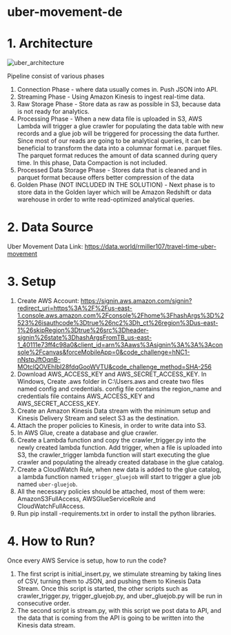 # uber-movement-de

# 1. Architecture

![uber_architecture](https://user-images.githubusercontent.com/71977151/199323980-0722fc5e-5867-4198-b408-ff695d4cde03.png)

Pipeline consist of various phases
  1. Connection Phase - where data usually comes in. Push JSON into API.
  2. Streaming Phase - Using Amazon Kinesis to ingest real-time data.
  3. Raw Storage Phase - Store data as raw as possible in S3, because data is not ready for analytics.
  4. Processing Phase - When a new data file is uploaded in S3, AWS Lambda will trigger a glue crawler for populating the data table with new records and a glue job will be triggered for processing the data further. Since most of our reads are going to be analytical queries, it can be beneficial to transform the data into a columnar format i.e. parquet files. The parquet format reduces the amount of data scanned during query time. In this phase, Data Compaction is not included.
  5. Processed Data Storage Phase - Stores data that is cleaned and in parquet format because offers better compression of the data
  6. Golden Phase (NOT INCLUDED IN THE SOLUTION) - Next phase is to store data in the Golden layer which will be Amazon Redshift or data warehouse in order to write read-optimized analytical queries.
  
  
 # 2. Data Source
 
 Uber Movement Data
 Link: https://data.world/rmiller107/travel-time-uber-movement
 
 # 3. Setup
 
 1. Create AWS Account: https://signin.aws.amazon.com/signin?redirect_uri=https%3A%2F%2Fus-east-1.console.aws.amazon.com%2Fconsole%2Fhome%3FhashArgs%3D%2523%26isauthcode%3Dtrue%26nc2%3Dh_ct%26region%3Dus-east-1%26skipRegion%3Dtrue%26src%3Dheader-signin%26state%3DhashArgsFromTB_us-east-1_40111e73ff4c98a0&client_id=arn%3Aaws%3Asignin%3A%3A%3Aconsole%2Fcanvas&forceMobileApp=0&code_challenge=hNC1-nNstpJftOqnB-MOtclQOVEhIbI28fdqGooWVTU&code_challenge_method=SHA-256
 2. Download AWS_ACCESS_KEY and AWS_SECRET_ACCESS_KEY. In Windows, Create .aws folder in C:\Users\.aws and create two files named config and credentials. config file contains the region_name and credentials file contains AWS_ACCESS_KEY and AWS_SECRET_ACCESS_KEY.
 3. Create an Amazon Kinesis Data stream with the minimum setup and Kinesis Delivery Stream and select S3 as the destination.
 4. Attach the proper policies to Kinesis, in order to write data into S3.
 5. In AWS Glue, create a database and glue crawler.
 6. Create a Lambda function and copy the crawler_trigger.py into the newly created lambda function. Add trigger, when a file is uploaded into S3, the crawler_trigger lambda function will start executing the glue crawler and populating the already created database in the glue catalog.
 7. Create a CloudWatch Rule, when new data is added to the glue catalog, a lambda function named `trigger_gluejob` will start to trigger a glue job named `uber-gluejob`.
 8. All the necessary policies should be attached, most of them were: AmazonS3FullAccess, AWSGlueServiceRole and CloudWatchFullAccess.
 9. Run pip install -requirements.txt in order to install the python libraries. 
 
# 4. How to Run?
Once every AWS Service is setup, how to run the code?
1. The first script is initial_insert.py, we stimulate streaming by taking lines of CSV, turning them to JSON, and pushing them to Kinesis Data Stream. Once this script is started, the other scripts such as crawler_trigger.py, trigger_gluejob.py, and uber_gluejob.py will be run in consecutive order.
2. The second script is stream.py, with this script we post data to API, and the data that is coming from the API is going to be written into the Kinesis data stream.


